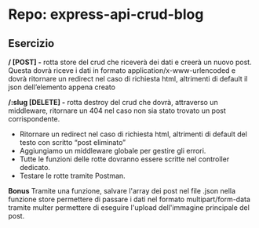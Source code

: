 # Repo:  express-api-crud-blog

## Esercizio

**/ [POST] -** rotta store del crud che riceverà dei dati e creerà un nuovo post. Questa dovrà riceve i dati in formato application/x-www-urlencoded e dovrà ritornare un redirect nel caso di richiesta html, altrimenti di default il json dell’elemento appena creato

**/:slug [DELETE] -** rotta destroy del crud che dovrà, attraverso un middleware, ritornare un 404 nel caso non sia stato trovato un post corrispondente. 
- Ritornare un redirect nel caso di richiesta html, altrimenti di default del testo con scritto “post eliminato”
- Aggiungiamo un middleware globale per gestire gli errori.
- Tutte le funzioni delle rotte dovranno essere scritte nel controller dedicato.
- Testare le rotte tramite Postman.

**Bonus**
Tramite una funzione, salvare l'array dei post nel file .json
nella funzione store permettere di passare i dati nel formato multipart/form-data tramite multer
permettere di eseguire l'upload dell'immagine principale del post.